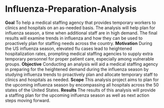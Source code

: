 # Influenza-Preparation-Analysis
**Goal**
To help a medical staffing agency that provides temporary workers to clinics
and hospitals on an as-needed basis. The analysis will help plan for influenza
season, a time when additional staff are in high demand. The final results will
examine trends in influenza and how they can be used to proactively plan for
staffing needs across the country.
**Motivation**
 During the US influenza season, elevated flu cases lead to heightened hospitalization rates, prompting medical staffing agencies to supply extra temporary personnel for proper patient care, especially among vulnerable groups.
 **Objective**
 Conducting an analysis will aid a medical staffing agency in preparing for the heightened demand during the influenza season by studying influenza trends to proactively plan and allocate temporary staff to clinics and hospitals as needed.
 **Scope**
 This analysis project aims to plan for the upcoming influenza season by encompassing all hospitals across the 50 states of the United States.
 **Results**
 The results of this analysis will provide a staffing plan for the upcoming inlfuenza season as well as next action steps moving forward.
